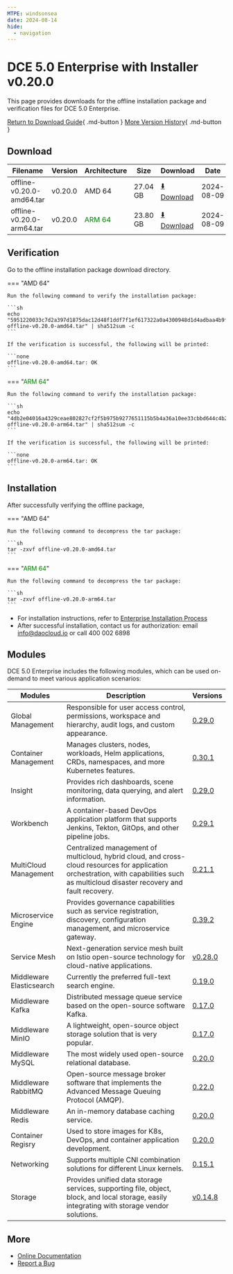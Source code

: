 ```yaml
---
MTPE: windsonsea
date: 2024-08-14
hide:
  - navigation
---
```


# DCE 5.0 Enterprise with Installer v0.20.0

This page provides downloads for the offline installation package and verification files for DCE 5.0 Enterprise.

[Return to Download Guide](../index.md#download-dce-50-enterprise){ .md-button } [More Version History](./dce5-installer-history.md){ .md-button }

## Download

| Filename | Version | Architecture | Size | Download | Date |
| --------- | ------- | ------------ | --------- | -------- | ----------- |
| offline-v0.20.0-amd64.tar | v0.20.0 | AMD 64 | 27.04 GB | [:arrow_down: Download](https://qiniu-download-public.daocloud.io/DaoCloud_Enterprise/dce5/offline-v0.20.0-amd64.tar) | 2024-08-09 |
| offline-v0.20.0-arm64.tar | v0.20.0 | <font color="green">ARM 64</font> | 23.80 GB | [:arrow_down: Download](https://qiniu-download-public.daocloud.io/DaoCloud_Enterprise/dce5/offline-v0.20.0-arm64.tar) | 2024-08-09 |

## Verification

Go to the offline installation package download directory.

=== "AMD 64"

    Run the following command to verify the installation package:

    ```sh
    echo "5951220033c7d2a397d1875dac12d48f1ddf7f1ef617322a0a4300948d1d4adbaa4b9f37dd987e5295aaeb9e025ad679e5028c6e6d853733a39dc79155ad1e91  offline-v0.20.0-amd64.tar" | sha512sum -c
    ```

    If the verification is successful, the following will be printed:

    ```none
    offline-v0.20.0-amd64.tar: OK
    ```

=== "<font color="green">ARM 64</font>"

    Run the following command to verify the installation package:

    ```sh
    echo "4db2e04016a4329ceae802827cf2f5b975b9277651115b5b4a36a10ee33cbbd644c4b2d3ad4debcb15bce079e8a123791144da0221f7680c91cd025c715e89b7  offline-v0.20.0-arm64.tar" | sha512sum -c
    ```

    If the verification is successful, the following will be printed:

    ```none
    offline-v0.20.0-arm64.tar: OK
    ```

## Installation

After successfully verifying the offline package,

=== "AMD 64"

    Run the following command to decompress the tar package:

    ```sh
    tar -zxvf offline-v0.20.0-amd64.tar
    ```

=== "<font color="green">ARM 64</font>"

    Run the following command to decompress the tar package:

    ```sh
    tar -zxvf offline-v0.20.0-arm64.tar
    ```

- For installation instructions, refer to [Enterprise Installation Process](../../install/commercial/start-install.md)
- After successful installation, contact us for authorization: email info@daocloud.io or call 400 002 6898

## Modules

DCE 5.0 Enterprise includes the following modules, which can be used on-demand to meet various application scenarios:

| Modules | Description | Versions |
| ------- | ----------- | -------- |
| Global Management | Responsible for user access control, permissions, workspace and hierarchy, audit logs, and custom appearance. | [0.29.0](../../ghippo/intro/release-notes.md#v0290) |
| Container Management | Manages clusters, nodes, workloads, Helm applications, CRDs, namespaces, and more Kubernetes features. | [0.30.1](../../kpanda/intro/release-notes.md#v0300) |
| Insight | Provides rich dashboards, scene monitoring, data querying, and alert information. | [0.29.0](../../insight/intro/release-notes.md#v0290) |
| Workbench | A container-based DevOps application platform that supports Jenkins, Tekton, GitOps, and other pipeline jobs. | [0.29.1](../../amamba/intro/release-notes.md#v0290) |
| MultiCloud Management | Centralized management of multicloud, hybrid cloud, and cross-cloud resources for application orchestration, with capabilities such as multicloud disaster recovery and fault recovery. | [0.21.1](../../kairship/intro/release-notes.md#v0210) |
| Microservice Engine | Provides governance capabilities such as service registration, discovery, configuration management, and microservice gateway. | [0.39.2](../../skoala/intro/release-notes.md#v0392) |
| Service Mesh | Next-generation service mesh built on Istio open-source technology for cloud-native applications. | [v0.28.0](../../mspider/intro/release-notes.md#v0280) |
| Middleware Elasticsearch | Currently the preferred full-text search engine. | [0.19.0](../../middleware/elasticsearch/release-notes.md#v0190) |
| Middleware Kafka | Distributed message queue service based on the open-source software Kafka. | [0.17.0](../../middleware/kafka/release-notes.md#v0180) |
| Middleware MinIO | A lightweight, open-source object storage solution that is very popular. | [0.17.0](../../middleware/minio/release-notes.md#v0170) |
| Middleware MySQL | The most widely used open-source relational database. | [0.20.0](../../middleware/mysql/release-notes.md#v0210) |
| Middleware RabbitMQ | Open-source message broker software that implements the Advanced Message Queuing Protocol (AMQP). | [0.22.0](../../middleware/rabbitmq/release-notes.md#v0230) |
| Middleware Redis | An in-memory database caching service. | [0.20.0](../../middleware/redis/release-notes.md#v0200) |
| Container Regisry | Used to store images for K8s, DevOps, and container application development. | [0.20.0](../../kangaroo/intro/release-notes.md#v0200) |
| Networking | Supports multiple CNI combination solutions for different Linux kernels. | [0.15.1](../../network/intro/release-notes.md#v0151) |
| Storage | Provides unified data storage services, supporting file, object, block, and local storage, easily integrating with storage vendor solutions. | [v0.14.8](../../storage/hwameistor/release-notes.md#v0148) |

## More

- [Online Documentation](../../dce/index.md)
- [Report a Bug](https://github.com/DaoCloud/DaoCloud-docs/issues)
